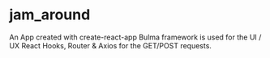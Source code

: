 # jam_around
An App created with create-react-app
Bulma framework is used for the UI / UX
React Hooks, Router & Axios for the GET/POST requests.
